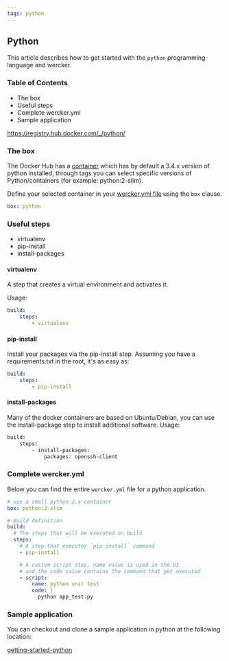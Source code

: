 ```yaml
---
tags: python
---
```


## Python

This article describes how to get started with the `python` programming
language and wercker.

### Table of Contents

* The box
* Useful steps
* Complete wercker.yml
* Sample application

https://registry.hub.docker.com/_/python/

### The box

The Docker Hub has a
[container](https://registry.hub.docker.com/_/python/) which has by default a 3.4.x version of python installed, through tags you can select specific versions of Python/containers (for example: python:2-slim).

Define your selected container in your [wercker.yml
file](/learn/wercker-yml/introduction.html) using the `box` clause.

```yaml
box: python
```

### Useful steps

* virtualenv
* pip-install
* install-packages

#### virtualenv

A step that creates a virtual environment and activates it.

Usage:
```yaml
build:
    steps:
        - virtualenv
```


#### pip-install

Install your packages via the pip-install step. Assuming you have a requirements.txt in the root, it's
as easy as:

```yaml
build:
    steps:
        - pip-install
```

#### install-packages

Many of the docker containers are based on Ubuntu/Debian, you can use the install-package step
to install additional software. Usage:

```sh
build:
    steps:
        - install-packages:
            packages: openssh-client
```

### Complete wercker.yml

Below you can find the entire `wercker.yml` file for a python application.

```yaml
# use a small python 2.x container
box: python:2-slim

# Build definition
build:
  # The steps that will be executed on build
  steps:
    # A step that executes `pip install` command
    - pip-install

    # A custom script step, name value is used in the UI
    # and the code value contains the command that get executed
    - script:
        name: python unit test
        code: |
          python app_test.py
```

### Sample application

You can checkout and clone a sample application in python at the
following location:

[getting-started-python](http://github.com/wercker/getting-started-python)
